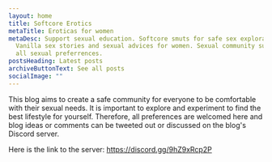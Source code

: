 ```yaml
---
layout: home
title: Softcore Erotics
metaTitle: Eroticas for women
metaDesc: Support sexual education. Softcore smuts for safe sex explorations.
  Vanilla sex stories and sexual advices for women. Sexual community supporting
  all sexual preferrences.
postsHeading: Latest posts
archiveButtonText: See all posts
socialImage: ""
---
```

This blog aims to create a safe community for everyone to be comfortable with their sexual needs. It is important to explore and experiment to find the best lifestyle for yourself. Therefore, all preferences are welcomed here and blog ideas or comments can be tweeted out or discussed on the blog's Discord server.

Here is the link to the server: https://discord.gg/9hZ9xRcp2P